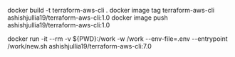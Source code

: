 docker build -t terraform-aws-cli .
docker image tag terraform-aws-cli ashishjullia19/terraform-aws-cli:1.0
docker image push ashishjullia19/terraform-aws-cli:1.0


docker run -it --rm -v ${PWD}:/work -w /work --env-file=.env --entrypoint /work/new.sh ashishjullia19/terraform-aws-cli:7.0